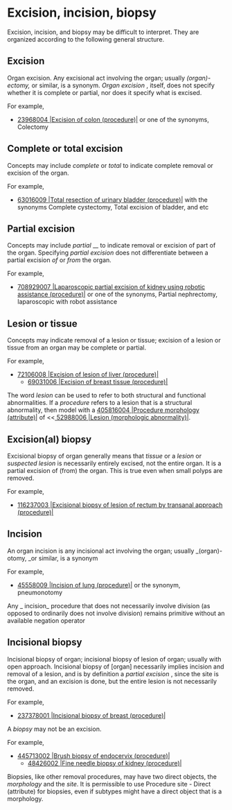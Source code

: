 # Excision, incision, biopsy

Excision, incision, and biopsy may be difficult to interpret. They are organized according to the following general structure.

## Excision

Organ excision. Any excisional act involving the organ; usually  _(organ)-ectomy,_ or similar, is a synonym.  _Organ excision_ , itself, does not specify whether it is complete or partial, nor does it specify what is excised.

For example, 

* [23968004 |Excision of colon (procedure)|](http://snomed.info/id/23968004) or one of the synonyms, Colectomy

## Complete or total excision

Concepts may include  _complete_ or  _total_ to indicate complete removal or excision of the organ.

For example, 

* [63016009 |Total resection of urinary bladder (procedure)|](http://snomed.info/id/63016009) with the synonyms Complete cystectomy, Total excision of bladder, and etc

## Partial excision

Concepts may include  _partial_ __ to indicate removal or excision of part of the organ. Specifying  _partial excision_ does not differentiate between a partial excision  _of_ or  _from_ the organ.

For example, 

* [708929007 |Laparoscopic partial excision of kidney using robotic assistance (procedure)|](http://snomed.info/id/708929007) or one of the synonyms, Partial nephrectomy, laparoscopic with robot assistance

## Lesion or tissue

Concepts may indicate removal of a lesion or tissue; excision of a lesion or tissue from an organ may be complete or partial. 

For example, 

* [72106008 |Excision of lesion of liver (procedure)|](http://snomed.info/id/72106008)
    * [69031006 |Excision of breast tissue (procedure)|](http://snomed.info/id/69031006)

The word  _lesion_ can be used to refer to both structural and functional abnormalities. If a  _procedure_ refers to a lesion that is a structural abnormality, then model with a [405816004 |Procedure morphology (attribute)|](http://snomed.info/id/405816004) of <<[ 52988006 |Lesion (morphologic abnormality)|](http://snomed.info/id/52988006).

## Excision(al) biopsy

Excisional biopsy of organ generally means that  _tissue_ or a  _lesion_ or  _suspected lesion_ is necessarily entirely excised, not the entire organ. It is a partial excision of (from) the organ. This is true even when small polyps are removed.

For example, 

* [116237003 |Excisional biopsy of lesion of rectum by transanal approach (procedure)|](http://snomed.info/id/116237003)

## Incision

An organ incision is any incisional act involving the organ; usually  _(organ)-otomy, _or similar, is a synonym

For example, 

* [45558009 |Incision of lung (procedure)|](http://snomed.info/id/45558009) or the synonym, pneumonotomy

Any _ incision_ procedure that does not necessarily involve division (as opposed to ordinarily does not involve division) remains primitive without an available negation operator

## Incisional biopsy

Incisional biopsy of organ; incisional biopsy of lesion of organ; usually with open approach. Incisional biopsy of [organ] necessarily implies incision and removal of a lesion, and is by definition a  _partial excision_ , since the site is the organ, and an excision is done, but the entire lesion is not necessarily removed.

For example,

* [237378001 |Incisional biopsy of breast (procedure)|](http://snomed.info/id/237378001)

A  _biopsy_ may not be an excision.

For example, 

* [445713002 |Brush biopsy of endocervix (procedure)|](http://snomed.info/id/445713002)
    * [48426002 |Fine needle biopsy of kidney (procedure)|](http://snomed.info/id/48426002)

  

Biopsies, like other removal procedures, may have two direct objects, the  _morphology_ and the  _site_. It is permissible to use Procedure site - Direct (attribute) for biopsies, even if subtypes might have a direct object that is a morphology.

  

